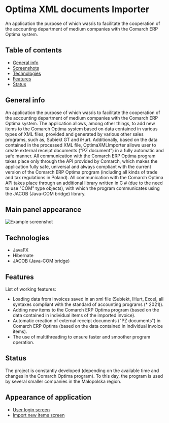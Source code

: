 # Optima XML documents Importer
An application the purpose of which was/is to facilitate the cooperation of the accounting department of medium companies with the Comarch ERP Optima system. 

## Table of contents
* [General info](#general-info)
* [Screenshots](#screenshots)
* [Technologies](#technologies)
* [Features](#features)
* [Status](#status)

## General info
An application the purpose of which was/is to facilitate the cooperation of the accounting department of medium companies with the Comarch ERP Optima system. 
The application allows, among other things, to add new items to the Comarch Optima system based on data contained in various types of XML files, 
provided and generated by various other sales programs, such as, Subiekt GT and iHurt.
Additionally, based on the data contained in the processed XML file, OptimaXMLImporter allows user to create external receipt documents ("PZ document") in a fully automatic and safe manner. 
All communication with the Comarch ERP Optima program takes place only through the API provided by Comarch, which makes the application fully safe, 
universal and always compliant with the current version of the Comarch ERP Optima program (including all kinds of trade and tax regulations in Poland).
All communication with the Comarch Optima API takes place through an additional library written in C # (due to the need to use "COM" type objects), 
with which the program communicates using the JACOB (Java-COM bridge) library. 
>

## Main panel appearance
![Example screenshot](./images/GUI-apperance.png)

## Technologies
* JavaFX
* Hibernate
* JACOB (Java-COM bridge)

## Features
List of working features:
* Loading data from invoices saved in an xml file (Subiekt, IHurt, Excel, all syntaxes compliant with the standard of accounting programs (* 2021)).
* Adding new items to the Comarch ERP Optima program (based on the data contained in individual items of the imported invoice).
* Automatic creation of external receipt documents ("PZ documents") in Comarch ERP Optima (based on the data contained in individual invoice items).
* The use of multithreading to ensure faster and smoother program operation.

## Status
The project is constantly developed (depending on the available time and changes in the Comarch Optima program). To this day, the program is used by several smaller companies in the Małopolska region.

## Appearance of application
* [User login screen](./images/login_screen.png)
* [Import new items screen](./images/import_items_screen.png)
